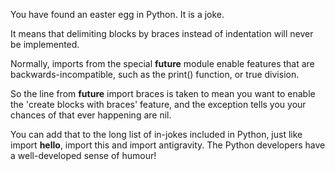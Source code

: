 You have found an easter egg in Python. It is a joke.

It means that delimiting blocks by braces instead of indentation will never be implemented.

Normally, imports from the special __future__ module enable features that are backwards-incompatible, such as the print() function, or true division.

So the line from __future__ import braces is taken to mean you want to enable the 'create blocks with braces' feature, and the exception tells you your chances of that ever happening are nil.

You can add that to the long list of in-jokes included in Python, just like import __hello__, import this and import antigravity. The Python developers have a well-developed sense of humour!